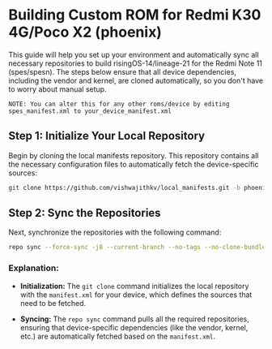 # Building Custom ROM for Redmi K30 4G/Poco X2 (phoenix)

This guide will help you set up your environment and automatically sync all necessary repositories to build risingOS-14/lineage-21 for the Redmi Note 11 (spes/spesn). The steps below ensure that all device dependencies, including the vendor and kernel, are cloned automatically, so you don't have to worry about manual setup.

`NOTE: You can alter this for any other roms/device by editing spes_manifest.xml to your_device_manifest.xml`

## Step 1: Initialize Your Local Repository

Begin by cloning the local manifests repository. This repository contains all the necessary configuration files to automatically fetch the device-specific sources:

```bash
git clone https://github.com/vishwajithkv/local_manifests.git -b phoenix .repo/local_manifests
```

## Step 2: Sync the Repositories

Next, synchronize the repositories with the following command:

```bash
repo sync --force-sync -j8 --current-branch --no-tags --no-clone-bundle --optimized-fetch --force-broken
```

### Explanation:

- **Initialization:** The `git clone` command initializes the local repository with the `manifest.xml` for your device, which defines the sources that need to be fetched.

- **Syncing:** The `repo sync` command pulls all the required repositories, ensuring that device-specific dependencies (like the vendor, kernel, etc.) are automatically fetched based on the `manifest.xml`.
